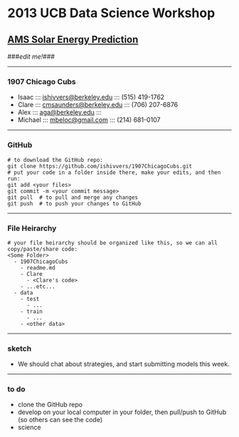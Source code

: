 # 2013 UCB Data Science Workshop #
## [AMS Solar Energy Prediction](http://www.kaggle.com/c/ams-2014-solar-energy-prediction-contest) ##

###_edit me!_###

---------------------------------------
### 1907 Chicago Cubs ###

- Isaac ::: ishivvers@berkeley.edu ::: (515) 419-1762
- Clare ::: cmsaunders@berkeley.edu ::: (706) 207-6876
- Alex ::: aga@berkeley.edu :::
- Michael ::: mbeloc@gmail.com ::: (214) 681-0107

---------------------------------------
### GitHub ###

	# to download the GitHub repo:
	git clone https://github.com/ishivvers/1907ChicagoCubs.git
	# put your code in a folder inside there, make your edits, and then run:
	git add <your files>
	git commit -m <your commit message>
	git pull  # to pull and merge any changes
	git push  # to push your changes to GitHub

---------------------------------------
### File Heirarchy ###

	# your file heirarchy should be organized like this, so we can all copy/paste/share code:
	<Some Folder>
	  - 1907ChicagoCubs
	    - readme.md
	    - Clare
	      - <Clare's code>
	    - ...etc...
	  - data
	    - test
	      - ...
	    - train
	      - ...
	    - <other data>

---------------------------------------
### sketch ###

- We should chat about strategies, and start submitting models this week.


---------------------------------------
### to do ###

- clone the GitHub repo
 - develop on your local computer in your folder, then pull/push to GitHub (so others can see the code)
 - science

